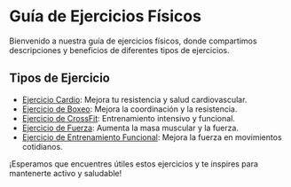 # Guía de Ejercicios Físicos

Bienvenido a nuestra guía de ejercicios físicos, donde compartimos descripciones y beneficios de diferentes tipos de ejercicios.

## Tipos de Ejercicio

- [Ejercicio Cardio](ejercicios/Cardio.md): Mejora tu resistencia y salud cardiovascular.
- [Ejercicio de Boxeo](ejercicios/Boxeo.md): Mejora la coordinación y la resistencia.
- [Ejercicio de CrossFit](ejercicios/CrossFit.md): Entrenamiento intensivo y funcional.
- [Ejercicio de Fuerza](ejercicios/Fuerza.md): Aumenta la masa muscular y la fuerza.
- [Ejercicio de Entrenamiento Funcional](ejercicios/Entrenamiento_Funcional.md): Mejora la fuerza en movimientos cotidianos.

¡Esperamos que encuentres útiles estos ejercicios y te inspires para mantenerte activo y saludable!
